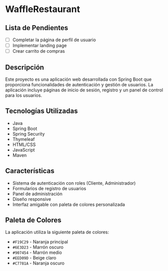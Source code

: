# WaffleRestaurant

## Lista de Pendientes
- [ ] Completar la página de perfil de usuario
- [ ] Implementar landing page 
- [ ] Crear carrito de compras 

## Descripción
Este proyecto es una aplicación web desarrollada con Spring Boot que proporciona funcionalidades de autenticación y gestión de usuarios. La aplicación incluye páginas de inicio de sesión, registro y un panel de control para los usuarios.

## Tecnologías Utilizadas
- Java
- Spring Boot
- Spring Security
- Thymeleaf
- HTML/CSS
- JavaScript
- Maven

## Características
- Sistema de autenticación con roles (Cliente, Administrador)
- Formularios de registro de usuarios
- Panel de administración
- Diseño responsive
- Interfaz amigable con paleta de colores personalizada

## Paleta de Colores
La aplicación utiliza la siguiente paleta de colores:
- `#F19C29` - Naranja principal
- `#6E3D23` - Marrón oscuro
- `#907454` - Marrón medio
- `#EED09D` - Beige claro
- `#C7781A` - Naranja oscuro
